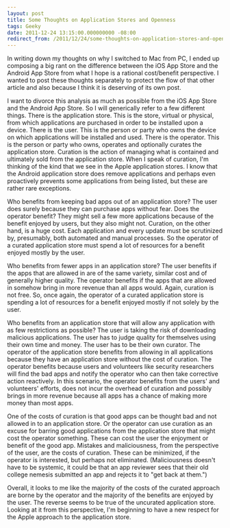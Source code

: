 ```yaml
---
layout: post
title: Some Thoughts on Application Stores and Openness
tags: Geeky
date: 2011-12-24 13:15:00.000000000 -08:00
redirect_from: /2011/12/24/some-thoughts-on-application-stores-and-openness.html
---
```


In writing down my thoughts on why I switched to Mac from PC, I ended up composing a big rant on the difference between the iOS App Store and the Android App Store from what I hope is a rational cost/benefit perspective.  I wanted to post these thoughts separately to protect the flow of that other article and also because I think it is deserving of its own post.

I want to divorce this analysis as much as possible from the iOS App Store and the Android App Store.  So I will generically refer to a few different things.  There is the application store.  This is the store, virtual or physical, from which applications are purchased in order to be installed upon a device.  There is the user.  This is the person or party who owns the device on which applications will be installed and used.  There is the operator.  This is the person or party who owns, operates and optionally curates the application store.  Curation is the action of managing what is contained and ultimately sold from the application store.  When I speak of curation, I'm thinking of the kind that we see in the Apple application stores.  I know that the Android application store does remove applications and perhaps even proactively prevents some applications from being listed, but these are rather rare exceptions.

Who benefits from keeping bad apps out of an application store?  The user does surely because they can purchase apps without fear.  Does the operator benefit?  They might sell a few more applications because of the benefit enjoyed by users, but they also might not.  Curation, on the other hand, is a huge cost.  Each application and every update must be scrutinized by, presumably, both automated and manual processes.  So the operator of a curated application store must spend a lot of resources for a benefit enjoyed mostly by the user.

Who benefits from fewer apps in an application store?  The user benefits if the apps that are allowed in are of the same variety, similar cost and of generally higher quality.  The operator benefits if the apps that are allowed in somehow bring in more revenue than all apps would.  Again, curation is not free.  So, once again, the operator of a curated application store is spending a lot of resources for a benefit enjoyed mostly if not solely by the user.

Who benefits from an application store that will allow any application with as few restrictions as possible?  The user is taking the risk of downloading malicious applications.  The user has to judge quality for themselves using their own time and money.  The user has to be their own curator.  The operator of the application store benefits from allowing in all applications because they have an application store without the cost of curation.  The operator benefits because users and volunteers like security researchers will find the bad apps and notify the operator who can then take corrective action reactively.  In this scenario, the operator benefits from the users' and volunteers' efforts, does not incur the overhead of curation and possibly brings in more revenue because all apps has a chance of making more money than most apps.

One of the costs of curation is that good apps can be thought bad and not allowed in to an application store.  Or the operator can use curation as an excuse for barring good applications from the application store that might cost the operator something.  These can cost the user the enjoyment or benefit of the good app.  Mistakes and maliciousness, from the perspective of the user, are the costs of curation.  These can be minimized, if the operator is interested, but perhaps not eliminated.  (Maliciousness doesn't have to be systemic, it could be that an app reviewer sees that their old college nemesis submitted an app and rejects it to "get back at them.")

Overall, it looks to me like the majority of the costs of the curated approach are borne by the operator and the majority of the benefits are enjoyed by the user.  The reverse seems to be true of the uncurated application store.  Looking at it from this perspective, I'm beginning to have a new respect for the Apple approach to the application store.
